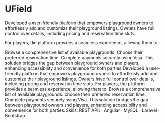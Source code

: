 # UField

Developed a user-friendly platform that empowers playground owners to effortlessly add and customize their playground listings. Owners have full control over details, including pricing and reservation time slots.

For players, the platform provides a seamless experience, allowing them to:

Browse a comprehensive list of available playgrounds.
Choose their preferred reservation time.
Complete payments securely using Visa.
This solution bridges the gap between playground owners and players, enhancing accessibility and convenience for both parties.Developed a user-friendly platform that empowers playground owners to effortlessly add and customize their playground listings. Owners have full control over details, including pricing and reservation time slots. For players, the platform provides a seamless experience, allowing them to: Browse a comprehensive list of available playgrounds. Choose their preferred reservation time. Complete payments securely using Visa. This solution bridges the gap between playground owners and players, enhancing accessibility and convenience for both parties.
Skills: REST APIs · Angular · MySQL · Laravel · Bootstrap
